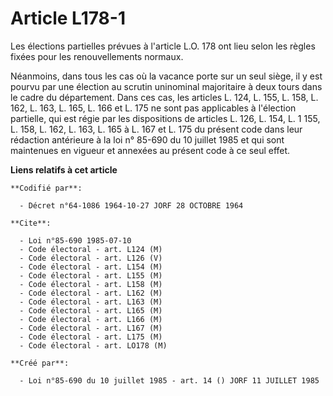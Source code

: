 # Article L178-1

Les élections partielles prévues à l'article L.O. 178 ont lieu selon les règles fixées pour les renouvellements normaux.

Néanmoins, dans tous les cas où la vacance porte sur un seul siège, il y est pourvu par une élection au scrutin uninominal
majoritaire à deux tours dans le cadre du département. Dans ces cas, les articles L. 124, L. 155, L. 158, L. 162, L. 163, L.
165, L. 166 et L. 175 ne sont pas applicables à l'élection partielle, qui est régie par les dispositions de articles L. 126,
L. 154, L. 1 155, L. 158, L. 162, L. 163, L. 165 à L. 167 et L. 175 du présent code dans leur rédaction antérieure à la loi
n° 85-690 du 10 juillet 1985 et qui sont maintenues en vigueur et annexées au présent code à ce seul effet.

**Liens relatifs à cet article**

	**Codifié par**:

	  - Décret n°64-1086 1964-10-27 JORF 28 OCTOBRE 1964

	**Cite**:

	  - Loi n°85-690 1985-07-10
	  - Code électoral - art. L124 (M)
	  - Code électoral - art. L126 (V)
	  - Code électoral - art. L154 (M)
	  - Code électoral - art. L155 (M)
	  - Code électoral - art. L158 (M)
	  - Code électoral - art. L162 (M)
	  - Code électoral - art. L163 (M)
	  - Code électoral - art. L165 (M)
	  - Code électoral - art. L166 (M)
	  - Code électoral - art. L167 (M)
	  - Code électoral - art. L175 (M)
	  - Code électoral - art. LO178 (M)

	**Créé par**:

	  - Loi n°85-690 du 10 juillet 1985 - art. 14 () JORF 11 JUILLET 1985
